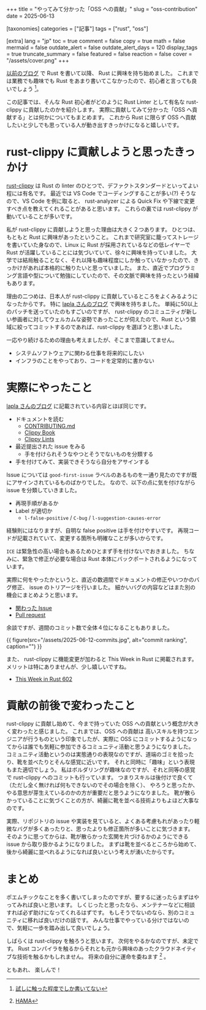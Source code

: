+++
title = "やってみて分かった「OSS への貢献」"
slug = "oss-contribution"
date = 2025-06-13

[taxonomies]
categories = ["記事"]
tags = ["rust", "oss"]

[extra]
lang = "jp"
toc = true
comment = false
copy = true
math = false
mermaid = false
outdate_alert = false
outdate_alert_days = 120
display_tags = true
truncate_summary = false
featured = false
reaction = false
cover = "/assets/cover.png"
+++

[以前のブログ](@/blog/2025-03-16-consistent-hashing-in-rust.md) で Rust を書いて以降、 Rust に興味を持ち始めました。
これまでは業務でも趣味でも Rust をあまり書いてこなかったので、初心者と言っても良いでしょう [^1]。

この記事では、そんな Rust 初心者がどのように Rust Linter として有名な rust-clippy に貢献したのかを紹介します。
実際に貢献してみて分かった「OSS へ貢献する」とは何かについてもまとめます。
これから Rust に限らず OSS へ貢献したいと少しでも思っている人が動き出すきっかけになると嬉しいです。

# rust-clippy に貢献しようと思ったきっかけ

[rust-clippy](https://github.com/rust-lang/rust-clippy) は Rust の linter のひとつで、デファクトスタンダードといってよい程には有名です。
最近では VS Code でコーディングすることが多い(?) そうなので、VS Code を例に取ると、 rust-analyzer による Quick Fix や下線で変更すべき点を教えてくれることがあると思います。
これらの裏では rust-clippy が動いていることが多いです。

私が rust-clippy に貢献しようと思った理由は大きく２つあります。
ひとつは、もともと Rust に興味があったということ。
これまで研究室に籠ってストレージを書いていた身なので、Linux に Rust が採用されているなどの低レイヤーで Rust が活躍していることには気づいていて、徐々に興味を持っていました。
大学では結局触ることなく、それ以降も趣味程度にしか触っていなかったので、きっかけがあれば本格的に触りたいと思っていました。
また、直近でプログラミング言語や型について勉強にしていたので、その文脈で興味を持ったという経緯もあります。

理由の二つめは、日本人が rust-clippy に貢献しているところをよくみるようになったからです。
特に [lapla さんのブログ](https://lapla.dev/posts/clippy/) で興味を持ちました。
単純に50以上のパッチを送っていたのもすごいのですが、 rust-clippy のコミュニティが新しい参画者に対してウェルカムな姿勢であったことが伺えたので、Rust という領域に絞ってコミットするのであれば、rust-clippy を選ぼうと思いました。

一応やり続けるための理由も考えましたが、そこまで意識してません。
- システムソフトウェアに関わる仕事を将来的にしたい
- インフラのことをやっており、コードを定常的に書かない

# 実際にやったこと

[lapla さんのブログ](https://lapla.dev/posts/clippy/) に記載されている内容とほぼ同じです。

- ドキュメントを読む
    - [CONTRIBUTING.md](https://github.com/rust-lang/rust-clippy/blob/master/CONTRIBUTING.md)
    - [Clippy Book](https://doc.rust-lang.org/clippy/)
    - [Clippy Lints](https://rust-lang.github.io/rust-clippy/master/index.html)
- 最近提出された issue をみる
    - 手を付けられそうなやつとそうでないものを分類する
- 手を付けてみて、実装できそうなら自分をアサインする

Issue については `good-first-issue` ラベルのあるものを一通り見たのですが既にアサインされているものばかりでした。
なので、以下の点に気を付けながら issue を分類していきました。

- 再現手順があるか
- Label が適切か
    - `l-false-positive` / `C-bug` / `l-suggestion-causes-error`

経験則にはなりますが、自明な false positive は手を付けやすいです。
再現コードが記載されていて、変更する箇所も明確なことが多いからです。

`ICE` は緊急性の高い場合もあるためひとまず手を付けないでおきました。
ちなみに、緊急で修正が必要な場合は Rust 本体にバックポートされるようになっています。

実際に何をやったかというと、直近の数週間でドキュメントの修正やいつかのバグ修正、 issue のトリアージを行いました。
細かいバグの内容などはまた別の機会にまとめようと思います。

- [関わった Issue](https://github.com/rust-lang/rust-clippy/issues?q=is%3Aissue%20involves%3Adonkomura)
- [Pull request](https://github.com/rust-lang/rust-clippy/pulls?q=is%3Apr+author%3Adonkomura)

余談ですが、週間のコミット数で全体４位になることもありました。

{{ figure(src="/assets/2025-06-12-commits.jpg", alt="commit ranking", caption="") }}

また、 rust-clippy に機能変更が加わると This Week in Rust に掲載されます。
メリットは特にありませんが、少し嬉しいですね。

- [This Week in Rust 602](https://this-week-in-rust.org/blog/2025/06/04/this-week-in-rust-602/)

# 貢献の前後で変わったこと

rust-clippy に貢献し始めて、今まで持っていた OSS への貢献という概念が大きく変わったと感じました。
これまでは、OSS への貢献は 高いスキルを持つエンジニアが行うものという印象でしたが、実際に OSS にコミットするようになってからは誰でも気軽に参加できるコミュニティ活動と思うようになりました。
コミュニティ活動というのは実態通りの表現なのですが、道端のゴミを拾ったり、靴を並べたりとそんな感覚に近いです。
それと同時に「趣味」という表現もまた適切でしょう。
私はボルダリングが趣味なのですが、それと同等の感覚で rust-clippy へのコミットも行っています。
つまりスキルは後付けで良くて（ただし全く無ければ何もできないのでその場合を除く）、
やろうと思ったか、やる意思が芽生えているのかの方が重要だと思うようになりました。
靴が散らかっていることに気づくことの方が、綺麗に靴を並べる技術よりもよほど大事なのです。

実際、リポジトリの issue や実装を見ていると、よくある考慮もれがあったり軽微なバグが多くあったりと、思ったよりも修正箇所が多いことに気づきます。
そのように思ってからは、靴が散らかった玄関を片づけるかのようにできる issue から取り掛かるようになりました。
まずは靴を並べるところから始めて、後から綺麗に並べれるようになれば良いという考えが湧いたからです。

# まとめ

ポエムチックなことを多く書いてしまったのですが、要するに迷ったらまずはやってみれば良いと思います。
しくじったと思ったなら、メンテナーなどに相談すれば必ず助けになってくれるはずです。
もしそうでないのなら、別のコミュニティに移れば良いだけの話です。
みんな仕事でやっている分けではないので、気軽に一歩を踏み出して良いでしょう。

しばらくは rust-clippy を触ろうと思います。
次何をやるかなのですが、未定です。
Rust コンパイラを触るからそれとも元から興味のあったクラウドネイティブな技術を触るかもしれません。
将来の自分に運命を委ねます [^2] 。

ともあれ、
楽しんで！

[^1]: [試しに触った程度でしか書いてない](https://github.com/donkomura?tab=repositories&q=&type=&language=rust&sort=)

[^2]: [HAMA](https://www.nicovideo.jp/user/123621495)
